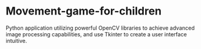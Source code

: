 # Movement-game-for-children
Python application utilizing powerful OpenCV libraries to achieve advanced image processing capabilities, 
and use Tkinter to create a user interface intuitive.
